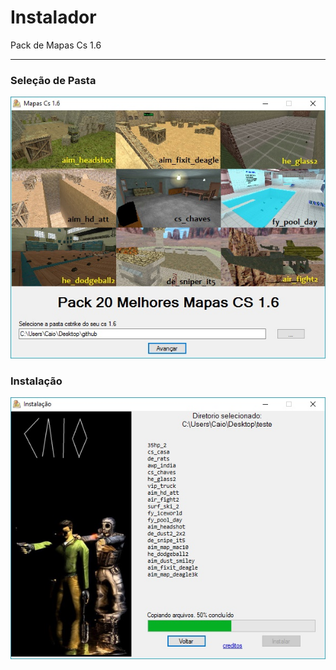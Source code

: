 Instalador
================================
Pack de Mapas Cs 1.6

--------------------------------
### Seleção de Pasta
![](1SelectPath.jpg)

### Instalação
![](2Install.jpg)  

